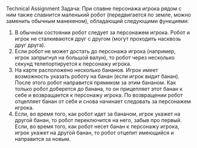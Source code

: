 Technical Assignment
Задача: При спавне персонажа игрока рядом с ним также спавнится маленький робот (передвигается по земле, можно заменить обычным манекеном), обладающий следующими функциями:

1. В обычном состоянии робот следует за персонажем игрока. Робот и игрок не сталкиваются друг с другом (могут проходить насквозь друг друга).
2. Если робот не может достать до персонажа игрока (например, игрок запрыгнул на большой валун), то робот через несколько секунд телепортируется к персонажу игрока.
3. На карте расположено несколько бананов. Игрок имеет возможность указать роботу на банан (если игрок видит банан). После этого робот направится прямиком за этим бананом. Как только робот доберется до банана, то он прицепляет этот банан к себе и возвращается к персонажу игрока. По возвращении робот отцепляет банан от себя и снова начинает следовать за персонажем игрока.
4. Если, во время того, как робот идет за бананом, игрок укажет на другой банан, то робот переключится на него, забыв про первый. Если, во время того, как робот несет банан к персонажу игрока, игрок укажет на другой банан, то робот отцепит имеющийся и направится за новым.

